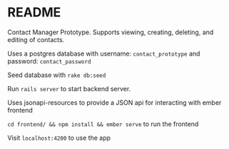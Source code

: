 # README

Contact Manager Prototype. Supports viewing, creating, deleting, and editing of contacts.

Uses a postgres database with username: `contact_prototype` and password: `contact_password`

Seed database with `rake db:seed`

Run `rails server` to start backend server.

Uses jsonapi-resources to provide a JSON api for interacting with ember frontend

`cd frontend/ && npm install && ember serve` to run the frontend

Visit `localhost:4200` to use the app